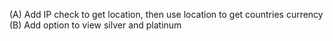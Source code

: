 (A) Add IP check to get location, then use location to get countries currency
(B) Add option to view silver and platinum